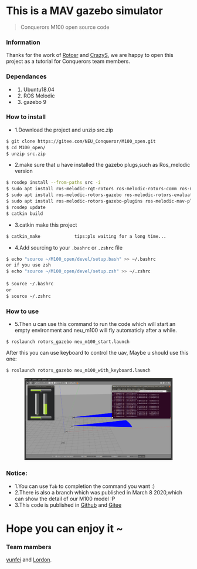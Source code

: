 # This is a MAV gazebo simulator

> Conquerors M100 open source code

### Information


Thanks for the work of [Rotosr](https://github.com/ethz-asl/rotors_simulator) and [CrazyS](https://github.com/gsilano/CrazyS), we are happy to open this project as a tutorial for Conquerors team members.
<br>
### Dependances

- 1. Ubuntu18.04<br>
- 2. ROS Melodic<br>
- 3. gazebo 9<br>

### How to install

- 1.Download the project and unzip src.zip
```sh
$ git clone https://gitee.com/NEU_Conqueror/M100_open.git
$ cd M100_open/
$ unzip src.zip
``` 

- 2.make sure that u have installed the gazebo plugs,such as Ros_melodic version
```sh
$ rosdep install --from-paths src -i
$ sudo apt install ros-melodic-rqt-rotors ros-melodic-rotors-comm ros-melodic-mav-msgs ros-melodic-rotors-control
$ sudo apt install ros-melodic-rotors-gazebo ros-melodic-rotors-evaluation ros-melodic-rotors-joy-interface
$ sudo apt install ros-melodic-rotors-gazebo-plugins ros-melodic-mav-planning-msgs ros-melodic-rotors-description ros-melodic-rotors-hil-interface
$ rosdep update
$ catkin build
```

- 3.catkin make this project
```sh
$ catkin_make             tips:pls waiting for a long time...
```

- 4.Add sourcing to your `.bashrc` or `.zshrc` file
```sh
$ echo "source ~/M100_open/devel/setup.bash" >> ~/.bashrc
or if you use zsh
$ echo "source ~/M100_open/devel/setup.zsh" >> ~/.zshrc

$ source ~/.bashrc
or 
$ source ~/.zshrc

```

### How to use
- 5.Then u can use this command to run the code which will start an empty environment and neu_m100 will fly automaticly after a while.

```
$ roslaunch rotors_gazebo neu_m100_start.launch 
```


<!-------TODOadd empty work pic--------> 


After this you can use keyboard to control the uav, Maybe u should use this one:<br>

```
$ roslaunch rotors_gazebo neu_m100_with_keyboard.launch
```
<div align="center">
    <img src="pics/use_keyboard.png" width = 80% />
</div>

### Notice:

- 1.You can use `Tab` to completion the command you want  :)<br>
- 2.There is also a branch which was published in March 8 2020,which can show the detail of our M100 model :P<br>
- 3.This code is published in [Github](https://github.com/NEU-ROS-packages-for-DJI-M100-drone/Neu_M100_open) and [Gitee](https://gitee.com/NEU_Conqueror/M100_open)
# Hope you can enjoy it ~


### Team mambers
[yunfei](http://www.yunfei1996.xyz/) and [Lordon](https://tcloser.github.io/).
